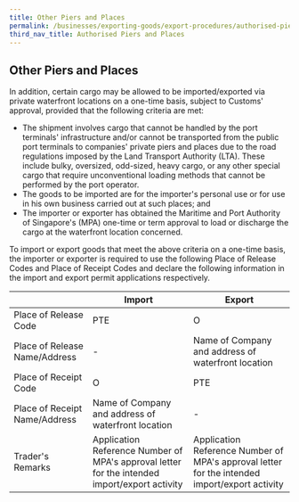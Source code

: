 ```yaml
---
title: Other Piers and Places
permalink: /businesses/exporting-goods/export-procedures/authorised-piers-places/other-piers-and-places
third_nav_title: Authorised Piers and Places
---
```


## Other Piers and Places

In addition, certain cargo may be allowed to be imported/exported via private waterfront locations on a one-time basis, subject to Customs' approval, provided that the following criteria are met:

-   The shipment involves cargo that cannot be handled by the port terminals' infrastructure and/or cannot be transported from the public port terminals to companies' private piers and places due to the road regulations imposed by the Land Transport Authority (LTA). These include bulky, oversized, odd-sized, heavy cargo, or any other special cargo that require unconventional loading methods that cannot be performed by the port operator.
-   The goods to be imported are for the importer's personal use or for use in his own business carried out at such places; and
-   The importer or exporter has obtained the Maritime and Port Authority of Singapore's (MPA) one-time or term approval to load or discharge the cargo at the waterfront location concerned.

To import or export goods that meet the above criteria on a one-time basis, the importer or exporter is required to use the following Place of Release Codes and Place of Receipt Codes and declare the following information in the import and export permit applications respectively.

|  | **Import** | **Export** |
|--|--|--|
| Place of Release Code | PTE | O |
| Place of Release Name/Address | - | Name of Company and address of waterfront location |
| Place of Receipt Code | O | PTE |
| Place of Receipt Name/Address | Name of Company and address of waterfront location | - |
| Trader's Remarks | Application Reference Number of MPA's approval letter for the intended import/export activity | Application Reference Number of MPA's approval letter for the intended import/export activity |
